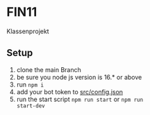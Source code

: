 # FIN11
Klassenprojekt

## Setup

1. clone the main Branch
2. be sure you node js version is 16.* or above
3. run <code>npm i</code>
4. add your bot token to [src/config.json](src/config.json)
5. run the start script <code>npm run start</code> or <code>npm run start-dev</code>
